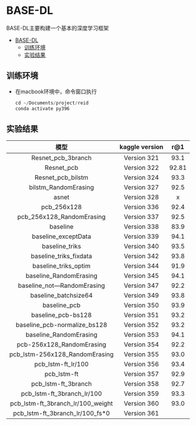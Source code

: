 
# BASE-DL

BASE-DL主要构建一个基本的深度学习框架

- [BASE-DL](#base-dl)
  - [训练环境](#训练环境)
  - [实验结果](#实验结果)


## 训练环境  

- 在macbook环境中，命令窗口执行

    ```python 
    cd ~/Documents/project/reid
    conda activate py396
    ```

## 实验结果

|              模型              | kaggle version |  r@1  |
| :----------------------------: | :------------: | :---: |
|       Resnet_pcb_3branch       |  Version 321   | 93.1  |
|           Resnet_pcb           |  Version 322   | 92.81 |
|       Resnet_pcb_bilstm        |  Version 324   | 93.3  |
|      bilstm_RandomErasing      |  Version 327   | 92.5  |
|             asnet              |  Version 328   |   x   |
|          pcb_256x128           |  Version 336   | 92.4  |
|   pcb_256x128_RandomErasing    |  Version 337   | 92.5  |
|            baseline            |  Version 338   | 83.9  |
|      baseline_exceptData       |  Version 339   | 94.1  |
|         baseline_triks         |  Version 340   | 93.5  |
|     baseline_triks_fixdata     |  Version 342   | 93.8  |
|      baseline_triks_optim      |  Version 344   | 91.9  |
|     baseline_RandomErasing     |  Version 345   | 94.1  |
|   baseline_not—RandomErasing   |  Version 347   | 92.2  |
|      baseline_batchsize64      |  Version 349   | 93.8  |
|          baseline_pcb          |  Version 350   | 93.9  |
|       baseline_pcb-bs128       |  Version 351   | 93.2  |
|  baseline_pcb-normalize_bs128  |  Version 352   | 93.2  |
|     baseline_RandomErasing     |  Version 353   | 94.1  |
|   pcb-256x128_RandomErasing    |  Version 354   | 92.2  |
| pcb_lstm-256x128_RandomErasing |  Version 355   | 93.0  |
|       pcb_lstm-ft_lr/100       |  Version 356   | 93.4  |
|          pcb_lstm-ft           |  Version 357   | 92.9  |
|      pcb_lstm-ft_3branch       |  Version 358   | 92.7  |
|   pcb_lstm-ft_3branch_lr/100   |  Version 359   |  93.3     |
|   pcb_lstm-ft_3branch_lr/100_weight   |  Version 360   |  93.0     |
|   pcb_lstm-ft_3branch_lr/100_fs*0   |  Version 361   |       |

